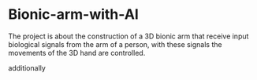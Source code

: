 # Bionic-arm-with-AI
The project is about the construction of a 3D bionic arm that receive  input biological signals from the arm of a person, with these signals the movements of the 3D hand are controlled.

additionally
